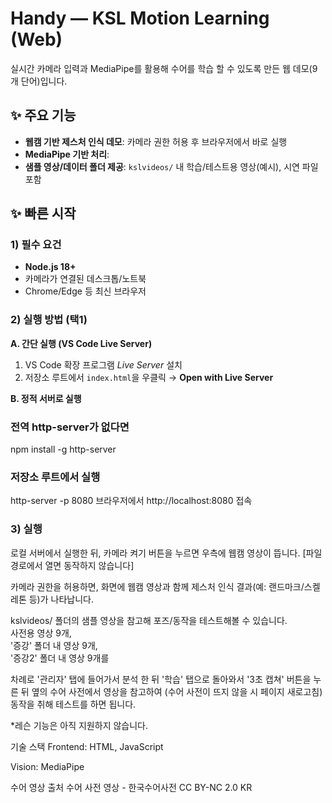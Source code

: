 # Handy — KSL Motion Learning (Web)

실시간 카메라 입력과 MediaPipe를 활용해 수어를 학습 할 수 있도록 만든 웹 데모(9개 단어)입니다.

## ✨ 주요 기능

- **웹캠 기반 제스처 인식 데모**: 카메라 권한 허용 후 브라우저에서 바로 실행
- **MediaPipe 기반 처리**: 
- **샘플 영상/데이터 폴더 제공**: `kslvideos/` 내 학습/테스트용 영상(예시), 시연 파일 포함


## ✨ 빠른 시작

### 1) 필수 요건
- **Node.js 18+**
- 카메라가 연결된 데스크톱/노트북
- Chrome/Edge 등 최신 브라우저

### 2) 실행 방법 (택1)

**A. 간단 실행 (VS Code Live Server)**
1. VS Code 확장 프로그램 *Live Server* 설치
2. 저장소 루트에서 `index.html`을 우클릭 → **Open with Live Server**

**B. 정적 서버로 실행**

### 전역 http-server가 없다면
npm install -g http-server

### 저장소 루트에서 실행
http-server -p 8080
브라우저에서 http://localhost:8080 접속

### 3) 실행

로컬 서버에서 실행한 뒤, 카메라 켜기 버튼을 누르면 우측에 웹캠 영상이 뜹니다. [파일 경로에서 열면 동작하지 않습니다]

카메라 권한을 허용하면, 화면에 웹캠 영상과 함께 제스처 인식 결과(예: 랜드마크/스켈레톤 등)가 나타납니다.


kslvideos/ 폴더의 샘플 영상을 참고해 포즈/동작을 테스트해볼 수 있습니다.  
사전용 영상 9개,  
'증강' 폴더 내 영상 9개,  
'증강2' 폴더 내 영상 9개를  
  
차례로 '관리자' 탭에 들어가서 분석 한 뒤 '학습' 탭으로 돌아와서 '3초 캡쳐' 버튼을 누른 뒤
옆의 수어 사전에서 영상을 참고하여  (수어 사전이 뜨지 않을 시 페이지 새로고침)
동작을 취해 테스트를 하면 됩니다.

*레슨 기능은 아직 지원하지 않습니다.


기술 스택
Frontend: HTML, JavaScript

Vision: MediaPipe


수어 영상 출처
수어 사전 영상 - 한국수어사전  CC BY-NC 2.0 KR
